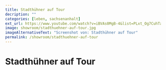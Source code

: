 ```yaml
---
title: Stadthühner auf Tour
decription: ""
categories: [leben, sachsenanhalt]
ext_url: https://www.youtube.com/watch?v=iBVAs0MgB-4&list=PLxt_Og7CuhTa6CpFq256YB99CncJAp_-O&index=4
image: showroom/stadthuehner-auf-tour.jpg
imageAlternativeText: "Screenshot von: Stadthühner auf Tour"
permalink: /showroom/stadthuehner-auf-tour
---
```


# Stadthühner auf Tour
